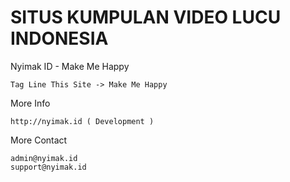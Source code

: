 # SITUS KUMPULAN VIDEO LUCU INDONESIA
Nyimak ID - Make Me Happy

    Tag Line This Site -> Make Me Happy

More Info

    http://nyimak.id ( Development )
    
More Contact

    admin@nyimak.id
    support@nyimak.id
